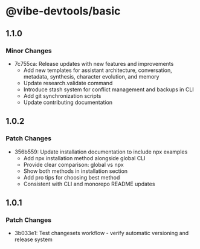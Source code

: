 # @vibe-devtools/basic

## 1.1.0

### Minor Changes

- 7c755ca: Release updates with new features and improvements
  - Add new templates for assistant architecture, conversation, metadata, synthesis, character evolution, and memory
  - Update research.validate command
  - Introduce stash system for conflict management and backups in CLI
  - Add git synchronization scripts
  - Update contributing documentation

## 1.0.2

### Patch Changes

- 356b559: Update installation documentation to include npx examples
  - Add npx installation method alongside global CLI
  - Provide clear comparison: global vs npx
  - Show both methods in installation section
  - Add pro tips for choosing best method
  - Consistent with CLI and monorepo README updates

## 1.0.1

### Patch Changes

- 3b033e1: Test changesets workflow - verify automatic versioning and release system
